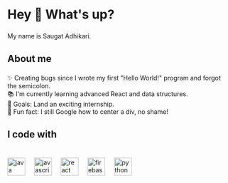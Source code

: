 <h1 align="left">Hey 👋 What's up?</h1>

###

<p align="left">My name is Saugat Adhikari.</p>

###

<h2 align="left">About me</h2>

###

<p align="left">✨ Creating bugs since I wrote my first "Hello World!" program and forgot the semicolon.<br>📚 I'm currently learning advanced React and data structures.<br>🎯 Goals: Land an exciting internship.<br>🎲 Fun fact: I still Google how to center a div, no shame!</p>

###

<h2 align="left">I code with</h2>

###

<br clear="both">

<div align="left">
  <img src="https://cdn.jsdelivr.net/gh/devicons/devicon/icons/java/java-original.svg" height="40" alt="java logo"  />
  <img width="12" />
  <img src="https://cdn.jsdelivr.net/gh/devicons/devicon/icons/javascript/javascript-original.svg" height="40" alt="javascript logo"  />
  <img width="12" />
  <img src="https://cdn.jsdelivr.net/gh/devicons/devicon/icons/react/react-original.svg" height="40" alt="react logo"  />
  <img width="12" />
  <img src="https://cdn.jsdelivr.net/gh/devicons/devicon/icons/firebase/firebase-plain.svg" height="40" alt="firebase logo"  />
  <img width="12" />
  <img src="https://cdn.jsdelivr.net/gh/devicons/devicon/icons/python/python-original.svg" height="40" alt="python logo"  />
</div>

###
